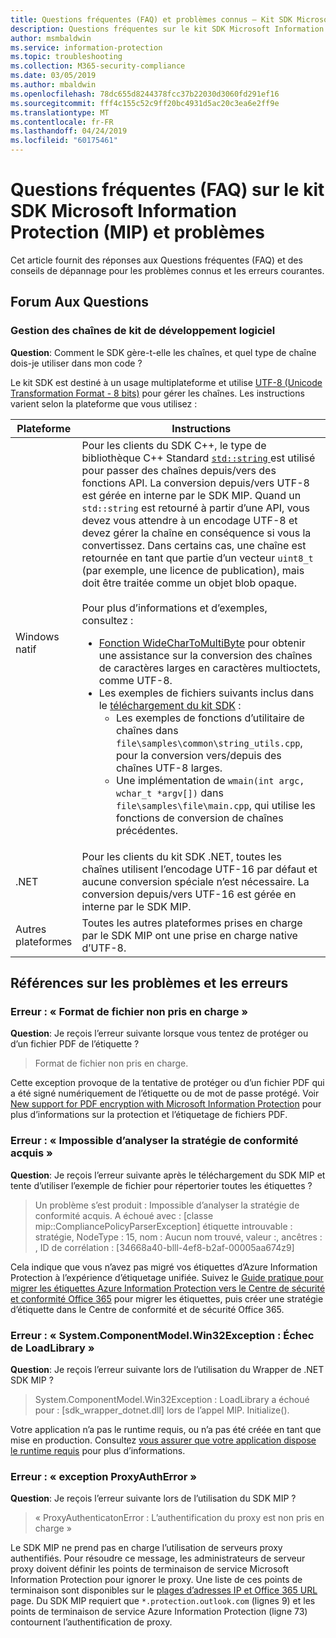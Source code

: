 ```yaml
---
title: Questions fréquentes (FAQ) et problèmes connus – Kit SDK Microsoft Information Protection
description: Questions fréquentes sur le kit SDK Microsoft Information Protection (MIP) et conseils de résolution des problèmes et erreurs.
author: msmbaldwin
ms.service: information-protection
ms.topic: troubleshooting
ms.collection: M365-security-compliance
ms.date: 03/05/2019
ms.author: mbaldwin
ms.openlocfilehash: 78dc655d8244378fcc37b22030d3060fd291ef16
ms.sourcegitcommit: fff4c155c52c9ff20bc4931d5ac20c3ea6e2ff9e
ms.translationtype: MT
ms.contentlocale: fr-FR
ms.lasthandoff: 04/24/2019
ms.locfileid: "60175461"
---
```

# <a name="microsoft-information-protection-mip-sdk-faqs-and-issues"></a>Questions fréquentes (FAQ) sur le kit SDK Microsoft Information Protection (MIP) et problèmes

Cet article fournit des réponses aux Questions fréquentes (FAQ) et des conseils de dépannage pour les problèmes connus et les erreurs courantes.

## <a name="frequently-asked-questions"></a>Forum Aux Questions 

### <a name="sdk-string-handling"></a>Gestion des chaînes de kit de développement logiciel

**Question**: Comment le SDK gère-t-elle les chaînes, et quel type de chaîne dois-je utiliser dans mon code ?

Le kit SDK est destiné à un usage multiplateforme et utilise [UTF-8 (Unicode Transformation Format - 8 bits)](https://wikipedia.org/wiki/UTF-8) pour gérer les chaînes. Les instructions varient selon la plateforme que vous utilisez :

| Plateforme | Instructions |
|-|-|
| Windows natif | Pour les clients du SDK C++, le type de bibliothèque C++ Standard [ `std::string` ](https://wikipedia.org/wiki/C%2B%2B_string_handling) est utilisé pour passer des chaînes depuis/vers des fonctions API. La conversion depuis/vers UTF-8 est gérée en interne par le SDK MIP. Quand un `std::string` est retourné à partir d’une API, vous devez vous attendre à un encodage UTF-8 et devez gérer la chaîne en conséquence si vous la convertissez. Dans certains cas, une chaîne est retournée en tant que partie d’un vecteur `uint8_t` (par exemple, une licence de publication), mais doit être traitée comme un objet blob opaque.<br><br>Pour plus d’informations et d’exemples, consultez :<ul><li>[Fonction WideCharToMultiByte](/windows/desktop/api/stringapiset/nf-stringapiset-widechartomultibyte) pour obtenir une assistance sur la conversion des chaînes de caractères larges en caractères multioctets, comme UTF-8.<li>Les exemples de fichiers suivants inclus dans le [téléchargement du kit SDK](setup-configure-mip.md#configure-your-client-workstation) :<ul><li>Les exemples de fonctions d’utilitaire de chaînes dans `file\samples\common\string_utils.cpp`, pour la conversion vers/depuis des chaînes UTF-8 larges.<li>Une implémentation de `wmain(int argc, wchar_t *argv[])` dans `file\samples\file\main.cpp`, qui utilise les fonctions de conversion de chaînes précédentes.</li></ul></ul>|
| .NET | Pour les clients du kit SDK .NET, toutes les chaînes utilisent l’encodage UTF-16 par défaut et aucune conversion spéciale n’est nécessaire. La conversion depuis/vers UTF-16 est gérée en interne par le SDK MIP. |
| Autres plateformes | Toutes les autres plateformes prises en charge par le SDK MIP ont une prise en charge native d’UTF-8. |

## <a name="issues-and-errors-reference"></a>Références sur les problèmes et les erreurs

### <a name="error-file-format-not-supported"></a>Erreur : « Format de fichier non pris en charge »  

**Question**: Je reçois l’erreur suivante lorsque vous tentez de protéger ou d’un fichier PDF de l’étiquette ?

> Format de fichier non pris en charge.

Cette exception provoque de la tentative de protéger ou d’un fichier PDF qui a été signé numériquement de l’étiquette ou de mot de passe protégé. Voir [New support for PDF encryption with Microsoft Information Protection](https://techcommunity.microsoft.com/t5/Azure-Information-Protection/New-support-for-PDF-encryption-with-Microsoft-Information/ba-p/262757) pour plus d’informations sur la protection et l’étiquetage de fichiers PDF.

### <a name="error-failed-to-parse-the-acquired-compliance-policy"></a>Erreur : « Impossible d’analyser la stratégie de conformité acquis »  

**Question**: Je reçois l’erreur suivante après le téléchargement du SDK MIP et tente d’utiliser l’exemple de fichier pour répertorier toutes les étiquettes ?

> Un problème s’est produit : Impossible d’analyser la stratégie de conformité acquis. A échoué avec : [classe mip::CompliancePolicyParserException] étiquette introuvable : stratégie, NodeType : 15, nom : Aucun nom trouvé, valeur :, ancêtres : <SyncFile> <Content>, ID de corrélation : [34668a40-blll-4ef8-b2af-00005aa674z9]

Cela indique que vous n’avez pas migré vos étiquettes d’Azure Information Protection à l’expérience d’étiquetage unifiée. Suivez le [Guide pratique pour migrer les étiquettes Azure Information Protection vers le Centre de sécurité et conformité Office 365](/azure/information-protection/configure-policy-migrate-labels) pour migrer les étiquettes, puis créer une stratégie d’étiquette dans le Centre de conformité et de sécurité Office 365. 

### <a name="error-systemcomponentmodelwin32exception-loadlibrary-failed"></a>Erreur : « System.ComponentModel.Win32Exception : Échec de LoadLibrary »

**Question**: Je reçois l’erreur suivante lors de l’utilisation du Wrapper de .NET SDK MIP ?

> System.ComponentModel.Win32Exception : LoadLibrary a échoué pour : [sdk_wrapper_dotnet.dll] lors de l’appel MIP. Initialize().

Votre application n’a pas le runtime requis, ou n’a pas été créée en tant que mise en production. Consultez [vous assurer que votre application dispose le runtime requis](setup-configure-mip.md#ensure-your-app-has-the-required-runtime) pour plus d’informations. 

### <a name="error-proxyautherror-exception"></a>Erreur : « exception ProxyAuthError »

**Question**: Je reçois l’erreur suivante lors de l’utilisation du SDK MIP ?

> « ProxyAuthenticatonError : L’authentification du proxy est non pris en charge »

Le SDK MIP ne prend pas en charge l’utilisation de serveurs proxy authentifiés. Pour résoudre ce message, les administrateurs de serveur proxy doivent définir les points de terminaison de service Microsoft Information Protection pour ignorer le proxy. Une liste de ces points de terminaison sont disponibles sur le [plages d’adresses IP et Office 365 URL](https://docs.microsoft.com/office365/enterprise/urls-and-ip-address-ranges) page. Du SDK MIP requiert que `*.protection.outlook.com` (lignes 9) et les points de terminaison de service Azure Information Protection (ligne 73) contournent l’authentification de proxy.
